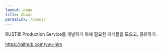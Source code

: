 ```yaml
---
layout: page
title: About
permalink: /about/
---
```


RUST로 Production Service를 개발하기 위해 필요한 지식들을 모으고, 공유하기.

https://github.com/yyu-nim